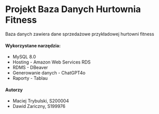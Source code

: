 # Projekt Baza Danych Hurtownia Fitness
Baza danych zawiera dane sprzedażowe przykładowej hurtowni fitness

#### Wykorzystane narzędzia:
  * MySQL 8.0
  * Hosting - Amazon Web Services RDS
  * RDMS - DBeaver    
  * Generowanie danych - ChatGPT4o
  * Raporty - Tablau

#### Autorzy
 * Maciej Trybulski, S200004
 * Dawid Zariczny, S199976
